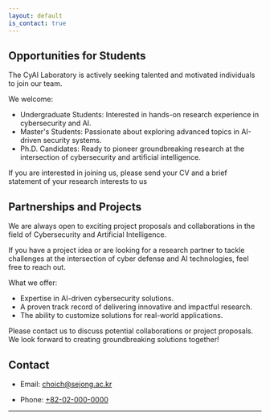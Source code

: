 ```yaml
---
layout: default
is_contact: true
---
```


## Opportunities for Students
The CyAI Laboratory is actively seeking talented and motivated individuals to join our team. 

We welcome:

- Undergraduate Students: Interested in hands-on research experience in cybersecurity and AI.
- Master's Students: Passionate about exploring advanced topics in AI-driven security systems.
- Ph.D. Candidates: Ready to pioneer groundbreaking research at the intersection of cybersecurity and artificial intelligence.

If you are interested in joining us, please send your CV and a brief statement of your research interests to us

## Partnerships and Projects
We are always open to exciting project proposals and collaborations in the field of Cybersecurity and Artificial Intelligence.

If you have a project idea or are looking for a research partner to tackle challenges at the intersection of cyber defense and AI technologies, feel free to reach out.

What we offer:
- Expertise in AI-driven cybersecurity solutions.
- A proven track record of delivering innovative and impactful research.
- The ability to customize solutions for real-world applications.


Please contact us to discuss potential collaborations or project proposals. We look forward to creating groundbreaking solutions together!

## Contact
* Email: [choich@sejong.ac.kr](mailto:choich@sejong.ac.kr)

* Phone: [+82-02-000-0000](tel:+82-02-000-0000)

---
